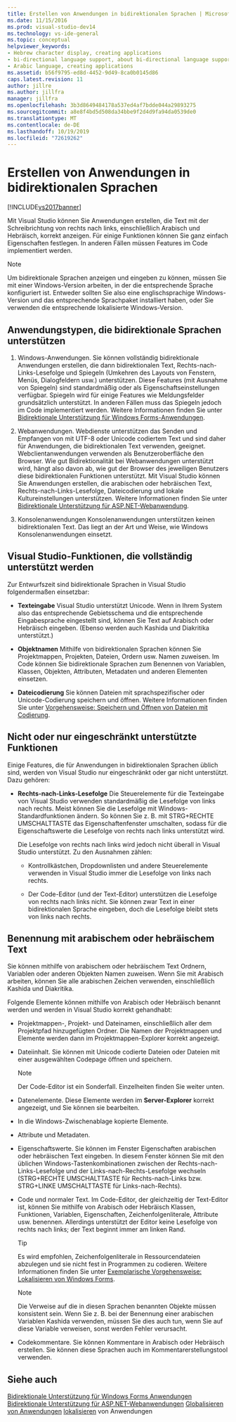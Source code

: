 ```yaml
---
title: Erstellen von Anwendungen in bidirektionalen Sprachen | Microsoft-Dokumentation
ms.date: 11/15/2016
ms.prod: visual-studio-dev14
ms.technology: vs-ide-general
ms.topic: conceptual
helpviewer_keywords:
- Hebrew character display, creating applications
- bi-directional language support, about bi-directional language support
- Arabic language, creating applications
ms.assetid: b56f9795-ed8d-4452-9d49-8ca0b0145d86
caps.latest.revision: 11
author: jillre
ms.author: jillfra
manager: jillfra
ms.openlocfilehash: 3b3d8649484178a537ed4af7bdde044a29893275
ms.sourcegitcommit: a8e8f4bd5d508da34bbe9f2d4d9fa94da0539de0
ms.translationtype: MT
ms.contentlocale: de-DE
ms.lasthandoff: 10/19/2019
ms.locfileid: "72619262"
---
```

# <a name="creating-applications-in-bi-directional-languages"></a>Erstellen von Anwendungen in bidirektionalen Sprachen
[!INCLUDE[vs2017banner](../includes/vs2017banner.md)]

Mit Visual Studio können Sie Anwendungen erstellen, die Text mit der Schreibrichtung von rechts nach links, einschließlich Arabisch und Hebräisch, korrekt anzeigen. Für einige Funktionen können Sie ganz einfach Eigenschaften festlegen. In anderen Fällen müssen Features im Code implementiert werden.

> [!NOTE]
> Um bidirektionale Sprachen anzeigen und eingeben zu können, müssen Sie mit einer Windows-Version arbeiten, in der die entsprechende Sprache konfiguriert ist. Entweder sollten Sie also eine englischsprachige Windows-Version und das entsprechende Sprachpaket installiert haben, oder Sie verwenden die entsprechende lokalisierte Windows-Version.

## <a name="types-of-application-that-support-bi-directional-languages"></a>Anwendungstypen, die bidirektionale Sprachen unterstützen

1. Windows-Anwendungen. Sie können vollständig bidirektionale Anwendungen erstellen, die dann bidirektionalen Text, Rechts-nach-Links-Lesefolge und Spiegeln (Umkehren des Layouts von Fenstern, Menüs, Dialogfeldern usw.) unterstützen. Diese Features (mit Ausnahme von Spiegeln) sind standardmäßig oder als Eigenschaftseinstellungen verfügbar. Spiegeln wird für einige Features wie Meldungsfelder grundsätzlich unterstützt. In anderen Fällen muss das Spiegeln jedoch im Code implementiert werden. Weitere Informationen finden Sie unter [Bidirektionale Unterstützung für Windows Forms-Anwendungen](https://msdn.microsoft.com/library/7b622fa4-f390-4e4d-b624-83a1917cccf2).

2. Webanwendungen. Webdienste unterstützen das Senden und Empfangen von mit UTF-8 oder Unicode codiertem Text und sind daher für Anwendungen, die bidirektionalen Text verwenden, geeignet. Webclientanwendungen verwenden als Benutzeroberfläche den Browser. Wie gut Bidirektionalität bei Webanwendungen unterstützt wird, hängt also davon ab, wie gut der Browser des jeweiligen Benutzers diese bidirektionalen Funktionen unterstützt. Mit Visual Studio können Sie Anwendungen erstellen, die arabischen oder hebräischen Text, Rechts-nach-Links-Lesefolge, Dateicodierung und lokale Kultureinstellungen unterstützen. Weitere Informationen finden Sie unter [Bidirektionale Unterstützung für ASP.NET-Webanwendung](https://msdn.microsoft.com/library/5576f9b1-9b86-41ef-8354-092d366bcd03).

3. Konsolenanwendungen Konsolenanwendungen unterstützen keinen bidirektionalen Text. Das liegt an der Art und Weise, wie Windows Konsolenanwendungen einsetzt.

## <a name="visual-studio-features-that-are-fully-supported"></a>Visual Studio-Funktionen, die vollständig unterstützt werden
 Zur Entwurfszeit sind bidirektionale Sprachen in Visual Studio folgendermaßen einsetzbar:

- **Texteingabe** Visual Studio unterstützt Unicode. Wenn in Ihrem System also das entsprechende Gebietsschema und die entsprechende Eingabesprache eingestellt sind, können Sie Text auf Arabisch oder Hebräisch eingeben. (Ebenso werden auch Kashida und Diakritika unterstützt.)

- **Objektnamen** Mithilfe von bidirektionalen Sprachen können Sie Projektmappen, Projekten, Dateien, Ordern usw. Namen zuweisen. Im Code können Sie bidirektionale Sprachen zum Benennen von Variablen, Klassen, Objekten, Attributen, Metadaten und anderen Elementen einsetzen.

- **Dateicodierung** Sie können Dateien mit sprachspezifischer oder Unicode-Codierung speichern und öffnen. Weitere Informationen finden Sie unter [Vorgehensweise: Speichern und Öffnen von Dateien mit Codierung](../ide/how-to-save-and-open-files-with-encoding.md).

## <a name="features-with-limited-or-no-support"></a>Nicht oder nur eingeschränkt unterstützte Funktionen
 Einige Features, die für Anwendungen in bidirektionalen Sprachen üblich sind, werden von Visual Studio nur eingeschränkt oder gar nicht unterstützt. Dazu gehören:

- **Rechts-nach-Links-Lesefolge** Die Steuerelemente für die Texteingabe von Visual Studio verwenden standardmäßig die Lesefolge von links nach rechts. Meist können Sie die Lesefolge mit Windows-Standardfunktionen ändern. So können Sie z. B. mit STRG+RECHTE UMSCHALTTASTE das Eigenschaftenfenster umschalten, sodass für die Eigenschaftswerte die Lesefolge von rechts nach links unterstützt wird.

  Die Lesefolge von rechts nach links wird jedoch nicht überall in Visual Studio unterstützt. Zu den Ausnahmen zählen:

  - Kontrollkästchen, Dropdownlisten und andere Steuerelemente verwenden in Visual Studio immer die Lesefolge von links nach rechts.

  - Der Code-Editor (und der Text-Editor) unterstützen die Lesefolge von rechts nach links nicht. Sie können zwar Text in einer bidirektionalen Sprache eingeben, doch die Lesefolge bleibt stets von links nach rechts.

## <a name="naming-things-using-arabic-or-hebrew-text"></a>Benennung mit arabischem oder hebräischem Text
 Sie können mithilfe von arabischem oder hebräischem Text Ordnern, Variablen oder anderen Objekten Namen zuweisen. Wenn Sie mit Arabisch arbeiten, können Sie alle arabischen Zeichen verwenden, einschließlich Kashida und Diakritika.

 Folgende Elemente können mithilfe von Arabisch oder Hebräisch benannt werden und werden in Visual Studio korrekt gehandhabt:

- Projektmappen-, Projekt- und Dateinamen, einschließlich aller dem Projektpfad hinzugefügten Ordner. Die Namen der Projektmappen und Elemente werden dann im Projektmappen-Explorer korrekt angezeigt.

- Dateiinhalt. Sie können mit Unicode codierte Dateien oder Dateien mit einer ausgewählten Codepage öffnen und speichern.

    > [!NOTE]
    > Der Code-Editor ist ein Sonderfall. Einzelheiten finden Sie weiter unten.

- Datenelemente. Diese Elemente werden im **Server-Explorer** korrekt angezeigt, und Sie können sie bearbeiten.

- In die Windows-Zwischenablage kopierte Elemente.

- Attribute und Metadaten.

- Eigenschaftswerte. Sie können im Fenster Eigenschaften arabischen oder hebräischen Text eingeben. In diesem Fenster können Sie mit den üblichen Windows-Tastenkombinationen zwischen der Rechts-nach-Links-Lesefolge und der Links-nach-Rechts-Lesefolge wechseln (STRG+RECHTE UMSCHALTTASTE für Rechts-nach-Links bzw. STRG+LINKE UMSCHALTTASTE für Links-nach-Rechts).

- Code und normaler Text. Im Code-Editor, der gleichzeitig der Text-Editor ist, können Sie mithilfe von Arabisch oder Hebräisch Klassen, Funktionen, Variablen, Eigenschaften, Zeichenfolgenliterale, Attribute usw. benennen. Allerdings unterstützt der Editor keine Lesefolge von rechts nach links; der Text beginnt immer am linken Rand.

    > [!TIP]
    > Es wird empfohlen, Zeichenfolgenliterale in Ressourcendateien abzulegen und sie nicht fest in Programmen zu codieren. Weitere Informationen finden Sie unter [Exemplarische Vorgehensweise: Lokalisieren von Windows Forms](https://msdn.microsoft.com/9a96220d-a19b-4de0-9f48-01e5d82679e5).

    > [!NOTE]
    > Die Verweise auf die in diesen Sprachen benannten Objekte müssen konsistent sein. Wenn Sie z. B. bei der Benennung einer arabischen Variablen Kashida verwenden, müssen Sie dies auch tun, wenn Sie auf diese Variable verweisen, sonst werden Fehler verursacht.

- Codekommentare. Sie können Kommentare in Arabisch oder Hebräisch erstellen. Sie können diese Sprachen auch im Kommentarerstellungstool verwenden.

## <a name="see-also"></a>Siehe auch
 [Bidirektionale Unterstützung für Windows Forms Anwendungen](https://msdn.microsoft.com/library/7b622fa4-f390-4e4d-b624-83a1917cccf2) [Bidirektionale Unterstützung für ASP.NET-Webanwendungen](https://msdn.microsoft.com/library/5576f9b1-9b86-41ef-8354-092d366bcd03) [Globalisieren von Anwendungen](../ide/globalizing-applications.md) [lokalisieren](../ide/localizing-applications.md) von Anwendungen
